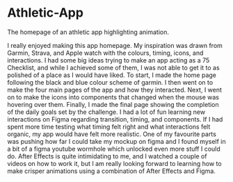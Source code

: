 # Athletic-App
The homepage of an athletic app highlighting animation.

I really enjoyed making this app homepage. My inspiration was drawn from Garmin, Strava, and Apple watch with the colours, timing, icons, and interactions. I had some big ideas trying to make an app acting as a 75 Checklist, and while I achieved some of them, I was not able to get it to as polished of a place as I would have liked. To start, I made the home page following the black and blue colour scheme of garmin. I then went on to make the four main pages of the app and how they interacted. Next, I went on to make the icons into components that changed when the mouse was hovering over them. Finally, I made the final page showing the completion of the daily goals set by the challenge. I had a lot of fun learning new interactions on Figma regarding transition, timing, and components. If I had spent more time testing what timing felt right and what interactions felt organic, my app would have felt more realistic. One of my favourite parts was pushing how far I could take my mockup on figma and I found myself in a bit of a figma youtube wormhole which unlocked even more stuff I could do. After Effects is quite intimidating to me, and I watched a couple of videos on how to work it, but I am really looking forward to learning how to make crisper animations using a combination of After Effects and Figma. 
